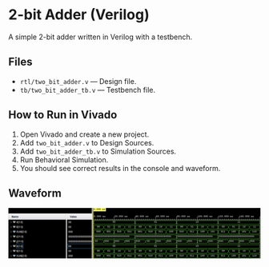 # 2-bit Adder (Verilog)

A simple 2-bit adder written in Verilog with a testbench.

## Files
- `rtl/two_bit_adder.v` — Design file.
- `tb/two_bit_adder_tb.v` — Testbench file.

## How to Run in Vivado
1. Open Vivado and create a new project.
2. Add `two_bit_adder.v` to Design Sources.
3. Add `two_bit_adder_tb.v` to Simulation Sources.
4. Run Behavioral Simulation.
5. You should see correct results in the console and waveform.

## Waveform

![Waveform](Waveform.png)
